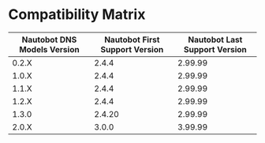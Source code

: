 
# Compatibility Matrix

| Nautobot DNS Models Version | Nautobot First Support Version | Nautobot Last Support Version |
| ------------- | -------------------- | ------------- |
| 0.2.X         | 2.4.4                | 2.99.99       |
| 1.0.X         | 2.4.4                | 2.99.99       |
| 1.1.X         | 2.4.4                | 2.99.99       |
| 1.2.X         | 2.4.4                | 2.99.99       |
| 1.3.0         | 2.4.20               | 2.99.99       |
| 2.0.X         | 3.0.0                | 3.99.99       |
